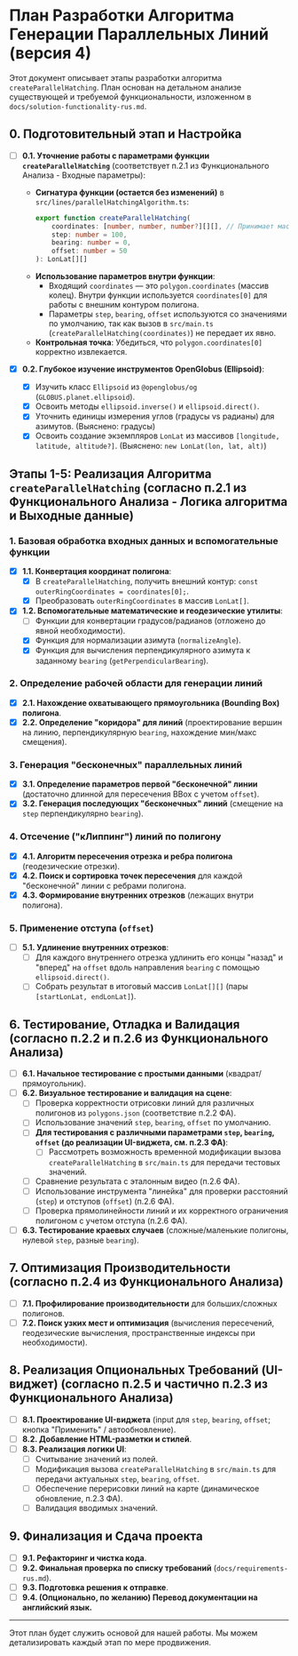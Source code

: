 # План Разработки Алгоритма Генерации Параллельных Линий (версия 4)

Этот документ описывает этапы разработки алгоритма `createParallelHatching`. План основан на детальном анализе существующей и требуемой функциональности, изложенном в `docs/solution-functionality-rus.md`.

## 0. Подготовительный этап и Настройка

-   [ ] **0.1. Уточнение работы с параметрами функции `createParallelHatching`** (соответствует п.2.1 из Функционального Анализа - Входные параметры):
    -   **Сигнатура функции (остается без изменений)** в `src/lines/parallelHatchingAlgorithm.ts`:
        ```typescript
        export function createParallelHatching(
            coordinates: [number, number, number?][][], // Принимает массив колец [[lon, lat, alt?], ...]
            step: number = 100,
            bearing: number = 0,
            offset: number = 50
        ): LonLat[][]
        ```
    -   **Использование параметров внутри функции**:
        -   Входящий `coordinates` — это `polygon.coordinates` (массив колец). Внутри функции используется `coordinates[0]` для работы с внешним контуром полигона.
        -   Параметры `step`, `bearing`, `offset` используются со значениями по умолчанию, так как вызов в `src/main.ts` (`createParallelHatching(coordinates)`) не передает их явно.
    -   **Контрольная точка**: Убедиться, что `polygon.coordinates[0]` корректно извлекается.

-   [x] **0.2. Глубокое изучение инструментов OpenGlobus (Ellipsoid)**:
    -   [x] Изучить класс `Ellipsoid` из `@openglobus/og` (`GLOBUS.planet.ellipsoid`).
    -   [x] Освоить методы `ellipsoid.inverse()` и `ellipsoid.direct()`.
    -   [x] Уточнить единицы измерения углов (градусы vs радианы) для азимутов. (Выяснено: градусы)
    -   [x] Освоить создание экземпляров `LonLat` из массивов `[longitude, latitude, altitude?]`. (Выяснено: `new LonLat(lon, lat, alt)`)

## Этапы 1-5: Реализация Алгоритма `createParallelHatching` (согласно п.2.1 из Функционального Анализа - Логика алгоритма и Выходные данные)

### 1. Базовая обработка входных данных и вспомогательные функции
  
-   [x] **1.1. Конвертация координат полигона**:
    -   [x] В `createParallelHatching`, получить внешний контур: `const outerRingCoordinates = coordinates[0];`.
    -   [x] Преобразовать `outerRingCoordinates` в массив `LonLat[]`.
-   [x] **1.2. Вспомогательные математические и геодезические утилиты**:
    -   [ ] Функции для конвертации градусов/радианов (отложено до явной необходимости).
    -   [x] Функция для нормализации азимута (`normalizeAngle`).
    -   [x] Функция для вычисления перпендикулярного азимута к заданному `bearing` (`getPerpendicularBearing`).

### 2. Определение рабочей области для генерации линий

-   [x] **2.1. Нахождение охватывающего прямоугольника (Bounding Box) полигона**.
-   [x] **2.2. Определение "коридора" для линий** (проектирование вершин на линию, перпендикулярную `bearing`, нахождение мин/макс смещения).

### 3. Генерация "бесконечных" параллельных линий

-   [x] **3.1. Определение параметров первой "бесконечной" линии** (достаточно длинной для пересечения BBox с учетом `offset`).
-   [x] **3.2. Генерация последующих "бесконечных" линий** (смещение на `step` перпендикулярно `bearing`).

### 4. Отсечение ("кЛиппинг") линий по полигону

-   [x] **4.1. Алгоритм пересечения отрезка и ребра полигона** (геодезические отрезки).
-   [x] **4.2. Поиск и сортировка точек пересечения** для каждой "бесконечной" линии с ребрами полигона.
-   [x] **4.3. Формирование внутренних отрезков** (лежащих внутри полигона).

### 5. Применение отступа (`offset`)

-   [ ] **5.1. Удлинение внутренних отрезков**:
    -   [ ] Для каждого внутреннего отрезка удлинить его концы "назад" и "вперед" на `offset` вдоль направления `bearing` с помощью `ellipsoid.direct()`.
    -   [ ] Собрать результат в итоговый массив `LonLat[][]` (пары `[startLonLat, endLonLat]`).

## 6. Тестирование, Отладка и Валидация (согласно п.2.2 и п.2.6 из Функционального Анализа)

-   [ ] **6.1. Начальное тестирование с простыми данными** (квадрат/прямоугольник).
-   [ ] **6.2. Визуальное тестирование и валидация на сцене**:
    -   [ ] Проверка корректности отрисовки линий для различных полигонов из `polygons.json` (соответствие п.2.2 ФА).
    -   [ ] Использование значений `step`, `bearing`, `offset` по умолчанию.
    -   [ ] **Для тестирования с различными параметрами `step`, `bearing`, `offset` (до реализации UI-виджета, см. п.2.3 ФА)**:
        -   [ ] Рассмотреть возможность временной модификации вызова `createParallelHatching` в `src/main.ts` для передачи тестовых значений.
    -   [ ] Сравнение результата с эталонным видео (п.2.6 ФА).
    -   [ ] Использование инструмента "линейка" для проверки расстояний (`step`) и отступов (`offset`) (п.2.6 ФА).
    -   [ ] Проверка прямолинейности линий и их корректного ограничения полигоном с учетом отступа (п.2.6 ФА).
-   [ ] **6.3. Тестирование краевых случаев** (сложные/маленькие полигоны, нулевой `step`, разные `bearing`).

## 7. Оптимизация Производительности (согласно п.2.4 из Функционального Анализа)

-   [ ] **7.1. Профилирование производительности** для больших/сложных полигонов.
-   [ ] **7.2. Поиск узких мест и оптимизация** (вычисления пересечений, геодезические вычисления, пространственные индексы при необходимости).

## 8. Реализация Опциональных Требований (UI-виджет) (согласно п.2.5 и частично п.2.3 из Функционального Анализа)

-   [ ] **8.1. Проектирование UI-виджета** (input для `step`, `bearing`, `offset`; кнопка "Применить" / автообновление).
-   [ ] **8.2. Добавление HTML-разметки и стилей**.
-   [ ] **8.3. Реализация логики UI**:
    -   [ ] Считывание значений из полей.
    -   [ ] Модификация вызова `createParallelHatching` в `src/main.ts` для передачи актуальных `step`, `bearing`, `offset`.
    -   [ ] Обеспечение перерисовки линий на карте (динамическое обновление, п.2.3 ФА).
    -   [ ] Валидация вводимых значений.

## 9. Финализация и Сдача проекта

-   [ ] **9.1. Рефакторинг и чистка кода**.
-   [ ] **9.2. Финальная проверка по списку требований** (`docs/requirements-rus.md`).
-   [ ] **9.3. Подготовка решения к отправке**.
-   [ ] **9.4. (Опционально, по желанию) Перевод документации на английский язык.**

---
Этот план будет служить основой для нашей работы. Мы можем детализировать каждый этап по мере продвижения.
```